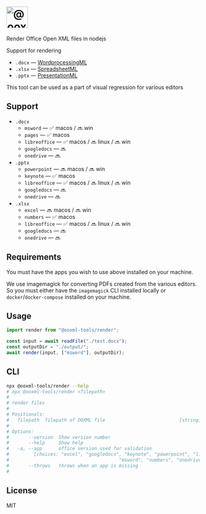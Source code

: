 # <img alt="@ooxml-tools/render" height="56" src="https://github.com/user-attachments/assets/6d466b8c-64e5-4c8d-a849-5428c67535b1" />

Render Office Open XML files in nodejs

Support for rendering

- `.docx` — [WordprocessingML](http://officeopenxml.com/anatomyofOOXML.php)
- `.xlsx` — [SpreadsheetML](http://officeopenxml.com/anatomyofOOXML-xlsx.php)
- `.pptx` — [PresentationML](http://officeopenxml.com/anatomyofOOXML-pptx.php)

This tool can be used as a part of visual regression for various editors

## Support

- `.docx`
  - `msword` — ✅ macos / 🔜 win
  - `pages` — ✅ macos
  - `libreoffice` — ✅ macos / 🔜 linux / 🔜 win
  - `googledocs` — 🔜
  - `onedrive` — 🔜
- `.pptx`
  - `powerpoint` — 🔜 macos / 🔜 win
  - `keynote` — ✅ macos
  - `libreoffice` — ✅ macos / 🔜 linux / 🔜 win
  - `googledocs` — 🔜
  - `onedrive` — 🔜
- `.xlsx`
  - `excel` — 🔜 macos / 🔜 win
  - `numbers` — ✅ macos
  - `libreoffice` — ✅ macos / 🔜 linux / 🔜 win
  - `googledocs` — 🔜
  - `onedrive` — 🔜

## Requirements

You must have the apps you wish to use above installed on your machine.

We use imagemagick for converting PDFs created from the various editors. So you must either have the `imagemagick` CLI installed locally or `docker`/`docker-compose` installed on your machine.

## Usage

```js
import render from "@ooxml-tools/render";

const input = await readFile("./test.docx");
const outputDir = "./output/";
await render(input, ["msword"], outputDir);
```

## CLI

```bash
npx @ooxml-tools/render --help
# npx @ooxml-tools/render <filepath>
#
# render files
#
# Positionals:
#   filepath  filepath of OOXML file                           [string] [required]
#
# Options:
#       --version  Show version number                                   [boolean]
#       --help     Show help                                             [boolean]
#   -a, --app      office version used for validation
#         [choices: "excel", "googledocs", "keynote", "powerpoint", "libreoffice",
#                                        "msword", "numbers", "onedrive", "pages"]
#       --throws   throws when an app is missing                         [boolean]
#
```

## License

MIT

